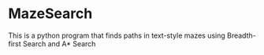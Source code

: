 # MazeSearch
This is a python program that finds paths in text-style mazes using Breadth-first Search and A* Search

